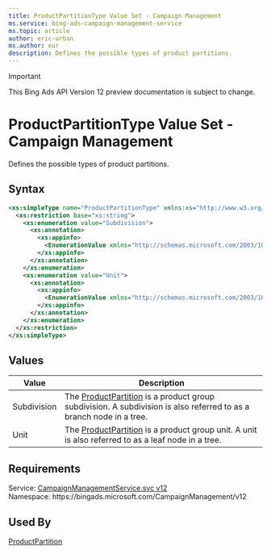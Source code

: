 ```yaml
---
title: ProductPartitionType Value Set - Campaign Management
ms.service: bing-ads-campaign-management-service
ms.topic: article
author: eric-urban
ms.author: eur
description: Defines the possible types of product partitions.
---
```

> [!IMPORTANT]
> This Bing Ads API Version 12 preview documentation is subject to change.

# ProductPartitionType Value Set - Campaign Management
Defines the possible types of product partitions.

## Syntax
```xml
<xs:simpleType name="ProductPartitionType" xmlns:xs="http://www.w3.org/2001/XMLSchema">
  <xs:restriction base="xs:string">
    <xs:enumeration value="Subdivision">
      <xs:annotation>
        <xs:appinfo>
          <EnumerationValue xmlns="http://schemas.microsoft.com/2003/10/Serialization/">1</EnumerationValue>
        </xs:appinfo>
      </xs:annotation>
    </xs:enumeration>
    <xs:enumeration value="Unit">
      <xs:annotation>
        <xs:appinfo>
          <EnumerationValue xmlns="http://schemas.microsoft.com/2003/10/Serialization/">2</EnumerationValue>
        </xs:appinfo>
      </xs:annotation>
    </xs:enumeration>
  </xs:restriction>
</xs:simpleType>
```

## <a name="values"></a>Values

|Value|Description|
|-----------|---------------|
|<a name="subdivision"></a>Subdivision|The [ProductPartition](productpartition.md) is a product group subdivision. A subdivision is also referred to as a branch node in a tree.|
|<a name="unit"></a>Unit|The [ProductPartition](productpartition.md) is a product group unit. A unit is also referred to as a leaf node in a tree.|

## Requirements
Service: [CampaignManagementService.svc v12](https://campaign.api.bingads.microsoft.com/Api/Advertiser/CampaignManagement/v11/CampaignManagementService.svc)  
Namespace: https\://bingads.microsoft.com/CampaignManagement/v12  

## Used By
[ProductPartition](productpartition.md)  
